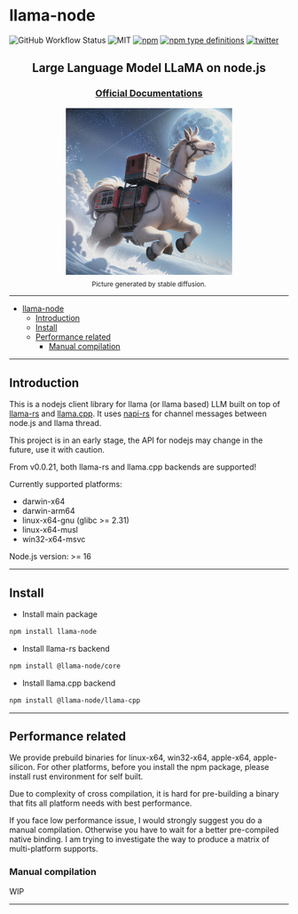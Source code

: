 # llama-node

<img alt="GitHub Workflow Status" src="https://img.shields.io/github/actions/workflow/status/hlhr202/llama-node/llama-build.yml">
<img alt="MIT" src="https://img.shields.io/github/license/Atome-FE/llama-node">
<a href="https://www.npmjs.com/package/llama-node"><img alt="npm" src="https://img.shields.io/npm/v/llama-node"></a>
<a href="https://www.npmjs.com/package/llama-node"><img alt="npm type definitions" src="https://img.shields.io/npm/types/llama-node"></a>
<a href="https://twitter.com/hlhr202"><img alt="twitter" src="https://img.shields.io/twitter/url?url=https%3A%2F%2Ftwitter.com%2Fhlhr202"></a>

<center><h2>Large Language Model LLaMA on node.js</h2></center>

<center><h3><a href="https://llama-node.vercel.app/">Official Documentations</a></h3></center>


<center><img src="./doc/assets/llama.png" width="300px" height="300px" alt="LLaMA generated by Stable diffusion"/></center>

<center><sub>Picture generated by stable diffusion.</sub></center>

---

- [llama-node](#llama-node)
  - [Introduction](#introduction)
  - [Install](#install)
  - [Performance related](#performance-related)
    - [Manual compilation](#manual-compilation)

---

## Introduction

This is a nodejs client library for llama (or llama based) LLM built on top of [llama-rs](https://github.com/rustformers/llama-rs) and [llama.cpp](https://github.com/ggerganov/llama.cpp). It uses [napi-rs](https://github.com/napi-rs/napi-rs) for channel messages between node.js and llama thread.

This project is in an early stage, the API for nodejs may change in the future, use it with caution.

From v0.0.21, both llama-rs and llama.cpp backends are supported!

Currently supported platforms:
- darwin-x64
- darwin-arm64
- linux-x64-gnu (glibc >= 2.31)
- linux-x64-musl
- win32-x64-msvc

Node.js version: >= 16

---

## Install

- Install main package
```bash
npm install llama-node
```

- Install llama-rs backend
```bash
npm install @llama-node/core
```

- Install llama.cpp backend
```bash
npm install @llama-node/llama-cpp
```

---

## Performance related

We provide prebuild binaries for linux-x64, win32-x64, apple-x64, apple-silicon. For other platforms, before you install the npm package, please install rust environment for self built.

Due to complexity of cross compilation, it is hard for pre-building a binary that fits all platform needs with best performance.

If you face low performance issue, I would strongly suggest you do a manual compilation. Otherwise you have to wait for a better pre-compiled native binding. I am trying to investigate the way to produce a matrix of multi-platform supports.

### Manual compilation

WIP

---